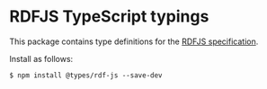# RDFJS TypeScript typings

This package contains type definitions for the [RDFJS specification](https://github.com/rdfjs/representation-task-force).

Install as follows:

```
$ npm install @types/rdf-js --save-dev
```

